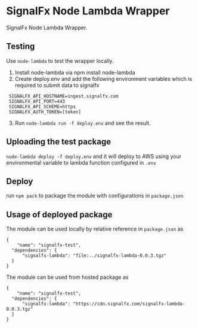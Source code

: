 # SignalFx Node Lambda Wrapper

SignalFx Node Lambda Wrapper.

## Testing
Use `node-lambda` to test the wrapper locally.
1) Install node-lambda via npm install node-lambda
2) Create deploy.env and add the following environment variables which is required to submit data to signalfx
```
 SIGNALFX_API_HOSTNAME=ingest.signalfx.com
 SIGNALFX_API_PORT=443
 SIGNALFX_API_SCHEME=https
 SIGNALFX_AUTH_TOKEN=[token]
```

3) Run `node-lambda run -f deploy.env` and see the result.

## Uploading the test package
`node-lambda deploy -f deploy.env` and it will deploy to AWS using your environmental variable to lambda function configured in `.env`

## Deploy
run `npm pack` to package the module with configurations in `package.json`

## Usage of deployed package
The module can be used locally by relative reference in `package.json` as
```
{
	"name": "signalfx-test",
  "dependencies": {
      "signalfx-lambda": "file:../signalfx-lambda-0.0.3.tgz"
  }
}
```

The module can be used from hosted package as
```
{
	"name": "signalfx-test",
  "dependencies": {
      "signalfx-lambda": "https://cdn.signalfx.com/signalfx-lambda-0.0.3.tgz"
  }
}
```

